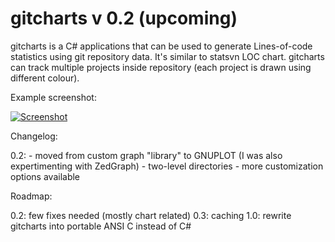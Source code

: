 gitcharts v 0.2 (upcoming)
==========================

gitcharts is a C# applications that can be used to generate Lines-of-code statistics using git repository data. It's similar to statsvn LOC chart. gitcharts can track multiple projects inside repository (each project is drawn using different colour).

Example screenshot:

[![Screenshot](http://dabroz.scythe.pl/upload/2010/10/chart2.jpg)](http://dabroz.scythe.pl/upload/2010/10/chart2.jpg) 

Changelog:

0.2: - moved from custom graph "library" to GNUPLOT (I was also expertimenting with ZedGraph)
     - two-level directories
     - more customization options available

Roadmap:

0.2: few fixes needed (mostly chart related)
0.3: caching
1.0: rewrite gitcharts into portable ANSI C instead of C#
